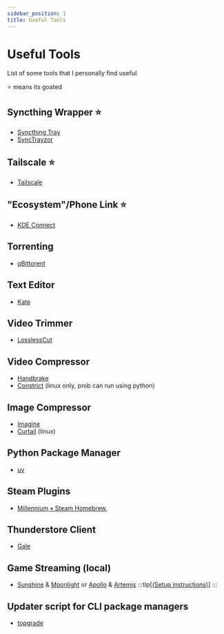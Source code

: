 ```yaml
---
sidebar_position: 1
title: Useful Tools
---
```

# Useful Tools
List of some tools that I personally find useful.

⭐ means its goated

## Syncthing Wrapper ⭐
- [Syncthing Tray](https://github.com/Martchus/syncthingtray)
- [SyncTrayzor](https://github.com/canton7/SyncTrayzor)
## Tailscale ⭐
- [Tailscale](https://tailscale.com/)
## "Ecosystem"/Phone Link ⭐
- [KDE Connect](https://kdeconnect.kde.org/download.html)
## Torrenting
- [qBittorent](https://www.qbittorrent.org/download)
## Text Editor
- [Kate](https://kate-editor.org/get-it/)
## Video Trimmer
- [LosslessCut](https://mifi.no/losslesscut/)
## Video Compressor
- [Handbrake](https://handbrake.fr/)
- [Constrict](https://github.com/Wartybix/Constrict) (linux only, prob can run using python)
## Image Compressor
- [Imagine](https://github.com/meowtec/Imagine/releases)
- [Curtail](https://flathub.org/apps/com.github.huluti.Curtail) (linux)
## Python Package Manager
- [uv](https://docs.astral.sh/uv/)
## Steam Plugins
- [Millennium • Steam Homebrew.](https://steambrew.app/)
## Thunderstore Client
- [Gale](https://github.com/Kesomannen/gale)
## Game Streaming (local)
- [Sunshine](https://app.lizardbyte.dev/Sunshine/) & [Moonlight](https://moonlight-stream.org/) or [Apollo](https://github.com/ClassicOldSong/Apollo) & [Artemis](https://github.com/ClassicOldSong/moonlight-android) 
:::tip[[(Setup instructions)](./tailscale/game-streaming.md)]
:::
## Updater script for CLI package managers
- [topgrade](https://github.com/topgrade-rs/topgrade)
